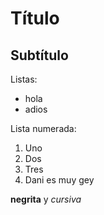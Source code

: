 # Título
## Subtítulo
Listas:
- hola
- adios

Lista numerada:
1. Uno
2. Dos
3. Tres
4. Dani es muy gey

**negrita** y *cursiva*
